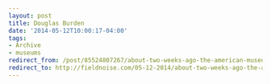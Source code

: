 ```yaml
---
layout: post 
title: Douglas Burden
date: '2014-05-12T10:00:17-04:00' 
tags: 
- Archive 
- museums 
redirect_from: /post/85524807267/about-two-weeks-ago-the-american-museum-of/
redirect_to: http://fieldnoise.com/05-12-2014/about-two-weeks-ago-the-american-museum-of.html
---
```


